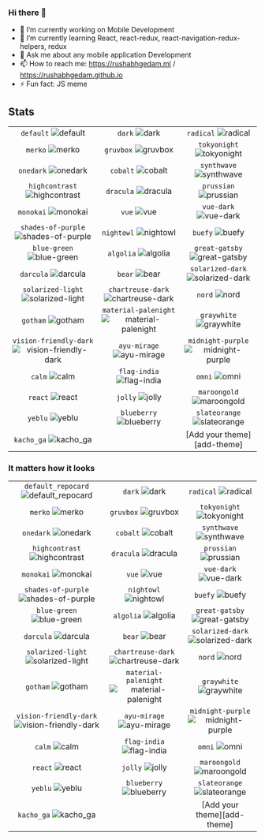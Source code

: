 ### Hi there 👋
- 🔭 I’m currently working on Mobile Development
- 🌱 I’m currently learning React, react-redux, react-navigation-redux-helpers, redux
- 💬 Ask me about any mobile application Development
- 📫 How to reach me: https://rushabhgedam.ml / https://rushabhgedam.github.io
- ⚡ Fun fact: JS meme 
## Stats

| | | |
| :--: | :--: | :--: |
| `default` ![default][default] | `dark` ![dark][dark] | `radical` ![radical][radical] |
| `merko` ![merko][merko] | `gruvbox` ![gruvbox][gruvbox] | `tokyonight` ![tokyonight][tokyonight] |
| `onedark` ![onedark][onedark] | `cobalt` ![cobalt][cobalt] | `synthwave` ![synthwave][synthwave] |
| `highcontrast` ![highcontrast][highcontrast] | `dracula` ![dracula][dracula] | `prussian` ![prussian][prussian] |
| `monokai` ![monokai][monokai] | `vue` ![vue][vue] | `vue-dark` ![vue-dark][vue-dark] |
| `shades-of-purple` ![shades-of-purple][shades-of-purple] | `nightowl` ![nightowl][nightowl] | `buefy` ![buefy][buefy] |
| `blue-green` ![blue-green][blue-green] | `algolia` ![algolia][algolia] | `great-gatsby` ![great-gatsby][great-gatsby] |
| `darcula` ![darcula][darcula] | `bear` ![bear][bear] | `solarized-dark` ![solarized-dark][solarized-dark] |
| `solarized-light` ![solarized-light][solarized-light] | `chartreuse-dark` ![chartreuse-dark][chartreuse-dark] | `nord` ![nord][nord] |
| `gotham` ![gotham][gotham] | `material-palenight` ![material-palenight][material-palenight] | `graywhite` ![graywhite][graywhite] |
| `vision-friendly-dark` ![vision-friendly-dark][vision-friendly-dark] | `ayu-mirage` ![ayu-mirage][ayu-mirage] | `midnight-purple` ![midnight-purple][midnight-purple] |
| `calm` ![calm][calm] | `flag-india` ![flag-india][flag-india] | `omni` ![omni][omni] |
| `react` ![react][react] | `jolly` ![jolly][jolly] | `maroongold` ![maroongold][maroongold] |
| `yeblu` ![yeblu][yeblu] | `blueberry` ![blueberry][blueberry] | `slateorange` ![slateorange][slateorange] |
| `kacho_ga` ![kacho_ga][kacho_ga] |  | [Add your theme][add-theme] |

### It matters how it looks

| | | |
| :--: | :--: | :--: |
| `default_repocard` ![default_repocard][default_repocard_repo] | `dark` ![dark][dark_repo] | `radical` ![radical][radical_repo] |
| `merko` ![merko][merko_repo] | `gruvbox` ![gruvbox][gruvbox_repo] | `tokyonight` ![tokyonight][tokyonight_repo] |
| `onedark` ![onedark][onedark_repo] | `cobalt` ![cobalt][cobalt_repo] | `synthwave` ![synthwave][synthwave_repo] |
| `highcontrast` ![highcontrast][highcontrast_repo] | `dracula` ![dracula][dracula_repo] | `prussian` ![prussian][prussian_repo] |
| `monokai` ![monokai][monokai_repo] | `vue` ![vue][vue_repo] | `vue-dark` ![vue-dark][vue-dark_repo] |
| `shades-of-purple` ![shades-of-purple][shades-of-purple_repo] | `nightowl` ![nightowl][nightowl_repo] | `buefy` ![buefy][buefy_repo] |
| `blue-green` ![blue-green][blue-green_repo] | `algolia` ![algolia][algolia_repo] | `great-gatsby` ![great-gatsby][great-gatsby_repo] |
| `darcula` ![darcula][darcula_repo] | `bear` ![bear][bear_repo] | `solarized-dark` ![solarized-dark][solarized-dark_repo] |
| `solarized-light` ![solarized-light][solarized-light_repo] | `chartreuse-dark` ![chartreuse-dark][chartreuse-dark_repo] | `nord` ![nord][nord_repo] |
| `gotham` ![gotham][gotham_repo] | `material-palenight` ![material-palenight][material-palenight_repo] | `graywhite` ![graywhite][graywhite_repo] |
| `vision-friendly-dark` ![vision-friendly-dark][vision-friendly-dark_repo] | `ayu-mirage` ![ayu-mirage][ayu-mirage_repo] | `midnight-purple` ![midnight-purple][midnight-purple_repo] |
| `calm` ![calm][calm_repo] | `flag-india` ![flag-india][flag-india_repo] | `omni` ![omni][omni_repo] |
| `react` ![react][react_repo] | `jolly` ![jolly][jolly_repo] | `maroongold` ![maroongold][maroongold_repo] |
| `yeblu` ![yeblu][yeblu_repo] | `blueberry` ![blueberry][blueberry_repo] | `slateorange` ![slateorange][slateorange_repo] |
| `kacho_ga` ![kacho_ga][kacho_ga_repo] |  | [Add your theme][add-theme] |


[default]: https://github-readme-stats.vercel.app/api?username=anuraghazra&show_icons=true&hide=contribs,prs&cache_seconds=86400&theme=default
[default_repocard]: https://github-readme-stats.vercel.app/api?username=anuraghazra&show_icons=true&hide=contribs,prs&cache_seconds=86400&theme=default_repocard
[dark]: https://github-readme-stats.vercel.app/api?username=anuraghazra&show_icons=true&hide=contribs,prs&cache_seconds=86400&theme=dark
[radical]: https://github-readme-stats.vercel.app/api?username=anuraghazra&show_icons=true&hide=contribs,prs&cache_seconds=86400&theme=radical
[merko]: https://github-readme-stats.vercel.app/api?username=anuraghazra&show_icons=true&hide=contribs,prs&cache_seconds=86400&theme=merko
[gruvbox]: https://github-readme-stats.vercel.app/api?username=anuraghazra&show_icons=true&hide=contribs,prs&cache_seconds=86400&theme=gruvbox
[tokyonight]: https://github-readme-stats.vercel.app/api?username=anuraghazra&show_icons=true&hide=contribs,prs&cache_seconds=86400&theme=tokyonight
[onedark]: https://github-readme-stats.vercel.app/api?username=anuraghazra&show_icons=true&hide=contribs,prs&cache_seconds=86400&theme=onedark
[cobalt]: https://github-readme-stats.vercel.app/api?username=anuraghazra&show_icons=true&hide=contribs,prs&cache_seconds=86400&theme=cobalt
[synthwave]: https://github-readme-stats.vercel.app/api?username=anuraghazra&show_icons=true&hide=contribs,prs&cache_seconds=86400&theme=synthwave
[highcontrast]: https://github-readme-stats.vercel.app/api?username=anuraghazra&show_icons=true&hide=contribs,prs&cache_seconds=86400&theme=highcontrast
[dracula]: https://github-readme-stats.vercel.app/api?username=anuraghazra&show_icons=true&hide=contribs,prs&cache_seconds=86400&theme=dracula
[prussian]: https://github-readme-stats.vercel.app/api?username=anuraghazra&show_icons=true&hide=contribs,prs&cache_seconds=86400&theme=prussian
[monokai]: https://github-readme-stats.vercel.app/api?username=anuraghazra&show_icons=true&hide=contribs,prs&cache_seconds=86400&theme=monokai
[vue]: https://github-readme-stats.vercel.app/api?username=anuraghazra&show_icons=true&hide=contribs,prs&cache_seconds=86400&theme=vue
[vue-dark]: https://github-readme-stats.vercel.app/api?username=anuraghazra&show_icons=true&hide=contribs,prs&cache_seconds=86400&theme=vue-dark
[shades-of-purple]: https://github-readme-stats.vercel.app/api?username=anuraghazra&show_icons=true&hide=contribs,prs&cache_seconds=86400&theme=shades-of-purple
[nightowl]: https://github-readme-stats.vercel.app/api?username=anuraghazra&show_icons=true&hide=contribs,prs&cache_seconds=86400&theme=nightowl
[buefy]: https://github-readme-stats.vercel.app/api?username=anuraghazra&show_icons=true&hide=contribs,prs&cache_seconds=86400&theme=buefy
[blue-green]: https://github-readme-stats.vercel.app/api?username=anuraghazra&show_icons=true&hide=contribs,prs&cache_seconds=86400&theme=blue-green
[algolia]: https://github-readme-stats.vercel.app/api?username=anuraghazra&show_icons=true&hide=contribs,prs&cache_seconds=86400&theme=algolia
[great-gatsby]: https://github-readme-stats.vercel.app/api?username=anuraghazra&show_icons=true&hide=contribs,prs&cache_seconds=86400&theme=great-gatsby
[darcula]: https://github-readme-stats.vercel.app/api?username=anuraghazra&show_icons=true&hide=contribs,prs&cache_seconds=86400&theme=darcula
[bear]: https://github-readme-stats.vercel.app/api?username=anuraghazra&show_icons=true&hide=contribs,prs&cache_seconds=86400&theme=bear
[solarized-dark]: https://github-readme-stats.vercel.app/api?username=anuraghazra&show_icons=true&hide=contribs,prs&cache_seconds=86400&theme=solarized-dark
[solarized-light]: https://github-readme-stats.vercel.app/api?username=anuraghazra&show_icons=true&hide=contribs,prs&cache_seconds=86400&theme=solarized-light
[chartreuse-dark]: https://github-readme-stats.vercel.app/api?username=anuraghazra&show_icons=true&hide=contribs,prs&cache_seconds=86400&theme=chartreuse-dark
[nord]: https://github-readme-stats.vercel.app/api?username=anuraghazra&show_icons=true&hide=contribs,prs&cache_seconds=86400&theme=nord
[gotham]: https://github-readme-stats.vercel.app/api?username=anuraghazra&show_icons=true&hide=contribs,prs&cache_seconds=86400&theme=gotham
[material-palenight]: https://github-readme-stats.vercel.app/api?username=anuraghazra&show_icons=true&hide=contribs,prs&cache_seconds=86400&theme=material-palenight
[graywhite]: https://github-readme-stats.vercel.app/api?username=anuraghazra&show_icons=true&hide=contribs,prs&cache_seconds=86400&theme=graywhite
[vision-friendly-dark]: https://github-readme-stats.vercel.app/api?username=anuraghazra&show_icons=true&hide=contribs,prs&cache_seconds=86400&theme=vision-friendly-dark
[ayu-mirage]: https://github-readme-stats.vercel.app/api?username=anuraghazra&show_icons=true&hide=contribs,prs&cache_seconds=86400&theme=ayu-mirage
[midnight-purple]: https://github-readme-stats.vercel.app/api?username=anuraghazra&show_icons=true&hide=contribs,prs&cache_seconds=86400&theme=midnight-purple
[calm]: https://github-readme-stats.vercel.app/api?username=anuraghazra&show_icons=true&hide=contribs,prs&cache_seconds=86400&theme=calm
[flag-india]: https://github-readme-stats.vercel.app/api?username=anuraghazra&show_icons=true&hide=contribs,prs&cache_seconds=86400&theme=flag-india
[omni]: https://github-readme-stats.vercel.app/api?username=anuraghazra&show_icons=true&hide=contribs,prs&cache_seconds=86400&theme=omni
[react]: https://github-readme-stats.vercel.app/api?username=anuraghazra&show_icons=true&hide=contribs,prs&cache_seconds=86400&theme=react
[jolly]: https://github-readme-stats.vercel.app/api?username=anuraghazra&show_icons=true&hide=contribs,prs&cache_seconds=86400&theme=jolly
[maroongold]: https://github-readme-stats.vercel.app/api?username=anuraghazra&show_icons=true&hide=contribs,prs&cache_seconds=86400&theme=maroongold
[yeblu]: https://github-readme-stats.vercel.app/api?username=anuraghazra&show_icons=true&hide=contribs,prs&cache_seconds=86400&theme=yeblu
[blueberry]: https://github-readme-stats.vercel.app/api?username=anuraghazra&show_icons=true&hide=contribs,prs&cache_seconds=86400&theme=blueberry
[slateorange]: https://github-readme-stats.vercel.app/api?username=anuraghazra&show_icons=true&hide=contribs,prs&cache_seconds=86400&theme=slateorange
[kacho_ga]: https://github-readme-stats.vercel.app/api?username=anuraghazra&show_icons=true&hide=contribs,prs&cache_seconds=86400&theme=kacho_ga


[default_repo]: https://github-readme-stats.vercel.app/api/pin/?username=anuraghazra&repo=github-readme-stats&cache_seconds=86400&theme=default
[default_repocard_repo]: https://github-readme-stats.vercel.app/api/pin/?username=anuraghazra&repo=github-readme-stats&cache_seconds=86400&theme=default_repocard
[dark_repo]: https://github-readme-stats.vercel.app/api/pin/?username=anuraghazra&repo=github-readme-stats&cache_seconds=86400&theme=dark
[radical_repo]: https://github-readme-stats.vercel.app/api/pin/?username=anuraghazra&repo=github-readme-stats&cache_seconds=86400&theme=radical
[merko_repo]: https://github-readme-stats.vercel.app/api/pin/?username=anuraghazra&repo=github-readme-stats&cache_seconds=86400&theme=merko
[gruvbox_repo]: https://github-readme-stats.vercel.app/api/pin/?username=anuraghazra&repo=github-readme-stats&cache_seconds=86400&theme=gruvbox
[tokyonight_repo]: https://github-readme-stats.vercel.app/api/pin/?username=anuraghazra&repo=github-readme-stats&cache_seconds=86400&theme=tokyonight
[onedark_repo]: https://github-readme-stats.vercel.app/api/pin/?username=anuraghazra&repo=github-readme-stats&cache_seconds=86400&theme=onedark
[cobalt_repo]: https://github-readme-stats.vercel.app/api/pin/?username=anuraghazra&repo=github-readme-stats&cache_seconds=86400&theme=cobalt
[synthwave_repo]: https://github-readme-stats.vercel.app/api/pin/?username=anuraghazra&repo=github-readme-stats&cache_seconds=86400&theme=synthwave
[highcontrast_repo]: https://github-readme-stats.vercel.app/api/pin/?username=anuraghazra&repo=github-readme-stats&cache_seconds=86400&theme=highcontrast
[dracula_repo]: https://github-readme-stats.vercel.app/api/pin/?username=anuraghazra&repo=github-readme-stats&cache_seconds=86400&theme=dracula
[prussian_repo]: https://github-readme-stats.vercel.app/api/pin/?username=anuraghazra&repo=github-readme-stats&cache_seconds=86400&theme=prussian
[monokai_repo]: https://github-readme-stats.vercel.app/api/pin/?username=anuraghazra&repo=github-readme-stats&cache_seconds=86400&theme=monokai
[vue_repo]: https://github-readme-stats.vercel.app/api/pin/?username=anuraghazra&repo=github-readme-stats&cache_seconds=86400&theme=vue
[vue-dark_repo]: https://github-readme-stats.vercel.app/api/pin/?username=anuraghazra&repo=github-readme-stats&cache_seconds=86400&theme=vue-dark
[shades-of-purple_repo]: https://github-readme-stats.vercel.app/api/pin/?username=anuraghazra&repo=github-readme-stats&cache_seconds=86400&theme=shades-of-purple
[nightowl_repo]: https://github-readme-stats.vercel.app/api/pin/?username=anuraghazra&repo=github-readme-stats&cache_seconds=86400&theme=nightowl
[buefy_repo]: https://github-readme-stats.vercel.app/api/pin/?username=anuraghazra&repo=github-readme-stats&cache_seconds=86400&theme=buefy
[blue-green_repo]: https://github-readme-stats.vercel.app/api/pin/?username=anuraghazra&repo=github-readme-stats&cache_seconds=86400&theme=blue-green
[algolia_repo]: https://github-readme-stats.vercel.app/api/pin/?username=anuraghazra&repo=github-readme-stats&cache_seconds=86400&theme=algolia
[great-gatsby_repo]: https://github-readme-stats.vercel.app/api/pin/?username=anuraghazra&repo=github-readme-stats&cache_seconds=86400&theme=great-gatsby
[darcula_repo]: https://github-readme-stats.vercel.app/api/pin/?username=anuraghazra&repo=github-readme-stats&cache_seconds=86400&theme=darcula
[bear_repo]: https://github-readme-stats.vercel.app/api/pin/?username=anuraghazra&repo=github-readme-stats&cache_seconds=86400&theme=bear
[solarized-dark_repo]: https://github-readme-stats.vercel.app/api/pin/?username=anuraghazra&repo=github-readme-stats&cache_seconds=86400&theme=solarized-dark
[solarized-light_repo]: https://github-readme-stats.vercel.app/api/pin/?username=anuraghazra&repo=github-readme-stats&cache_seconds=86400&theme=solarized-light
[chartreuse-dark_repo]: https://github-readme-stats.vercel.app/api/pin/?username=anuraghazra&repo=github-readme-stats&cache_seconds=86400&theme=chartreuse-dark
[nord_repo]: https://github-readme-stats.vercel.app/api/pin/?username=anuraghazra&repo=github-readme-stats&cache_seconds=86400&theme=nord
[gotham_repo]: https://github-readme-stats.vercel.app/api/pin/?username=anuraghazra&repo=github-readme-stats&cache_seconds=86400&theme=gotham
[material-palenight_repo]: https://github-readme-stats.vercel.app/api/pin/?username=anuraghazra&repo=github-readme-stats&cache_seconds=86400&theme=material-palenight
[graywhite_repo]: https://github-readme-stats.vercel.app/api/pin/?username=anuraghazra&repo=github-readme-stats&cache_seconds=86400&theme=graywhite
[vision-friendly-dark_repo]: https://github-readme-stats.vercel.app/api/pin/?username=anuraghazra&repo=github-readme-stats&cache_seconds=86400&theme=vision-friendly-dark
[ayu-mirage_repo]: https://github-readme-stats.vercel.app/api/pin/?username=anuraghazra&repo=github-readme-stats&cache_seconds=86400&theme=ayu-mirage
[midnight-purple_repo]: https://github-readme-stats.vercel.app/api/pin/?username=anuraghazra&repo=github-readme-stats&cache_seconds=86400&theme=midnight-purple
[calm_repo]: https://github-readme-stats.vercel.app/api/pin/?username=anuraghazra&repo=github-readme-stats&cache_seconds=86400&theme=calm
[flag-india_repo]: https://github-readme-stats.vercel.app/api/pin/?username=anuraghazra&repo=github-readme-stats&cache_seconds=86400&theme=flag-india
[omni_repo]: https://github-readme-stats.vercel.app/api/pin/?username=anuraghazra&repo=github-readme-stats&cache_seconds=86400&theme=omni
[react_repo]: https://github-readme-stats.vercel.app/api/pin/?username=anuraghazra&repo=github-readme-stats&cache_seconds=86400&theme=react
[jolly_repo]: https://github-readme-stats.vercel.app/api/pin/?username=anuraghazra&repo=github-readme-stats&cache_seconds=86400&theme=jolly
[maroongold_repo]: https://github-readme-stats.vercel.app/api/pin/?username=anuraghazra&repo=github-readme-stats&cache_seconds=86400&theme=maroongold
[yeblu_repo]: https://github-readme-stats.vercel.app/api/pin/?username=anuraghazra&repo=github-readme-stats&cache_seconds=86400&theme=yeblu
[blueberry_repo]: https://github-readme-stats.vercel.app/api/pin/?username=anuraghazra&repo=github-readme-stats&cache_seconds=86400&theme=blueberry
[slateorange_repo]: https://github-readme-stats.vercel.app/api/pin/?username=anuraghazra&repo=github-readme-stats&cache_seconds=86400&theme=slateorange
[kacho_ga_repo]: https://github-readme-stats.vercel.app/api/pin/?username=anuraghazra&repo=github-readme-stats&cache_seconds=86400&theme=kacho_ga
